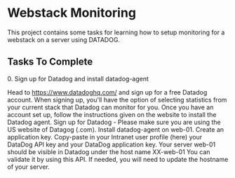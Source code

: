 <h1> Webstack Monitoring</h1>
This project contains some tasks for learning how to setup monitoring for a webstack on a server using DATADOG.

<h2>Tasks To Complete</h2>
 0. Sign up for Datadog and install datadog-agent

Head to https://www.datadoghq.com/ and sign up for a free Datadog account. When signing up, you'll have the option of selecting statistics from your current stack that Datadog can monitor for you. Once you have an account set up, follow the instructions given on the website to install the Datadog agent.
Sign up for Datadog - Please make sure you are using the US website of Datagog (.com).
Install datadog-agent on web-01.
Create an application key.
Copy-paste in your Intranet user profile (here) your DataDog API key and your DataDog application key.
Your server web-01 should be visible in Datadog under the host name XX-web-01
You can validate it by using this API.
If needed, you will need to update the hostname of your server.
